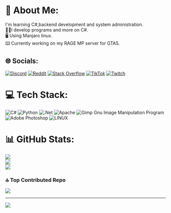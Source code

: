 # 📝 About Me:
I'm learning C#,backend development and system administration.<br>👨‍💻I develop programs and more on C#.<br>🖥 Using Manjaro linux.<br>⌨️ Currently working on my RAGE MP server for GTA5.


## 🌐 Socials:
[![Discord](https://img.shields.io/badge/Discord-%237289DA.svg?logo=discord&logoColor=white)](https://discord.gg/Hatingone#1942) [![Reddit](https://img.shields.io/badge/Reddit-%23FF4500.svg?logo=Reddit&logoColor=white)](https://reddit.com/user/Hatingone) [![Stack Overflow](https://img.shields.io/badge/-Stackoverflow-FE7A16?logo=stack-overflow&logoColor=white)](https://stackoverflow.com/users/22019794) [![TikTok](https://img.shields.io/badge/TikTok-%23000000.svg?logo=TikTok&logoColor=white)](https://tiktok.com/@Hatingone) [![Twitch](https://img.shields.io/badge/Twitch-%239146FF.svg?logo=Twitch&logoColor=white)](https://twitch.tv/Hatingone3110) 

# 💻 Tech Stack:
![C#](https://img.shields.io/badge/c%23-%23239120.svg?style=for-the-badge&logo=c-sharp&logoColor=white) ![Python](https://img.shields.io/badge/python-3670A0?style=for-the-badge&logo=python&logoColor=ffdd54) ![.Net](https://img.shields.io/badge/.NET-5C2D91?style=for-the-badge&logo=.net&logoColor=white) ![Apache](https://img.shields.io/badge/apache-%23D42029.svg?style=for-the-badge&logo=apache&logoColor=white) ![Gimp Gnu Image Manipulation Program](https://img.shields.io/badge/Gimp-657D8B?style=for-the-badge&logo=gimp&logoColor=FFFFFF) ![Adobe Photoshop](https://img.shields.io/badge/adobephotoshop-%2331A8FF.svg?style=for-the-badge&logo=adobephotoshop&logoColor=white) ![LINUX](https://img.shields.io/badge/Linux-FCC624?style=for-the-badge&logo=linux&logoColor=black)
# 📊 GitHub Stats:
![](https://github-readme-stats.vercel.app/api?username=Hatingone&theme=highcontrast&hide_border=false&include_all_commits=false&count_private=false)<br/>
![](https://github-readme-streak-stats.herokuapp.com/?user=Hatingone&theme=highcontrast&hide_border=false)<br/>
![](https://github-readme-stats.vercel.app/api/top-langs/?username=Hatingone&theme=highcontrast&hide_border=false&include_all_commits=false&count_private=false&layout=compact)

### 🔝 Top Contributed Repo
![](https://github-contributor-stats.vercel.app/api?username=Hatingone&limit=5&theme=dark&combine_all_yearly_contributions=true)

---
[![](https://visitcount.itsvg.in/api?id=Hatingone&icon=2&color=12)](https://visitcount.itsvg.in)

